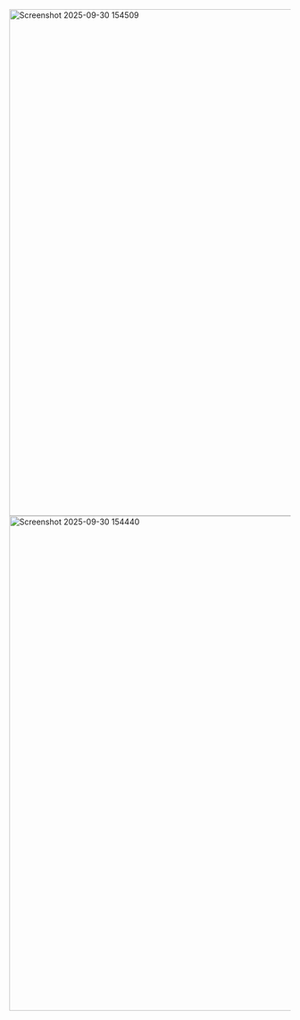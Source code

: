 <img width="1837" height="906" alt="Screenshot 2025-09-30 154509" src="https://github.com/user-attachments/assets/4617fb0b-b8a7-4bcd-9335-8f54f592035e" />
<img width="1650" height="885" alt="Screenshot 2025-09-30 154440" src="https://github.com/user-attachments/assets/20c589cd-fe15-4869-8c6d-413ac90dcfd9" />
